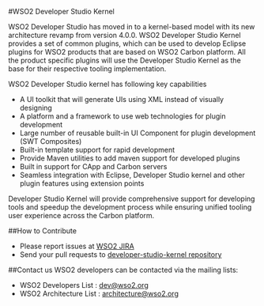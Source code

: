 #WSO2 Developer Studio Kernel

WSO2 Developer Studio has moved in to a kernel-based model with its new architecture revamp from version 4.0.0. WSO2 Developer Studio Kernel provides a set of common plugins, which can be used to develop Eclipse plugins for WSO2 products that are based on WSO2 Carbon platform.  All the product specific plugins will use the Developer Studio Kernel as the base for their respective tooling implementation.

WSO2 Developer Studio kernel has following key capabilities 

- A UI toolkit that will generate UIs using XML instead of visually designing 
- A platform and a framework to use web technologies for plugin development
- Large number of reusable built-in UI Component for plugin development (SWT Composites)
- Built-in template support for rapid development
- Provide Maven utilities to add maven support for developed plugins 
- Built in support for CApp and Carbon servers 
- Seamless integration with Eclipse, Developer Studio kernel and other plugin features using extension points

Developer Studio Kernel will provide comprehensive support for developing tools and speedup the development process while ensuring unified tooling user experience across the C﻿﻿﻿arbon platform.

##How to Contribute
* Please report issues at [WSO2 JIRA](https://wso2.org/jira/browse/TOOLS)
* Send your pull requests to [developer-studio-kernel repository](https://github.com/wso2/developer-studio/tree/master)

##Contact us
WSO2 developers can be contacted via the mailing lists:
* WSO2 Developers List : dev@wso2.org
* WSO2 Architecture List : architecture@wso2.org